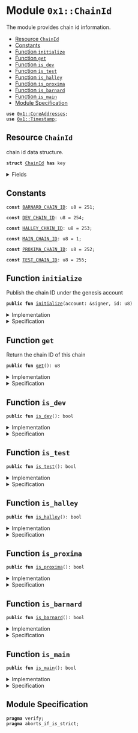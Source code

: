 
<a name="0x1_ChainId"></a>

# Module `0x1::ChainId`

The module provides chain id information.


-  [Resource `ChainId`](#0x1_ChainId_ChainId)
-  [Constants](#@Constants_0)
-  [Function `initialize`](#0x1_ChainId_initialize)
-  [Function `get`](#0x1_ChainId_get)
-  [Function `is_dev`](#0x1_ChainId_is_dev)
-  [Function `is_test`](#0x1_ChainId_is_test)
-  [Function `is_halley`](#0x1_ChainId_is_halley)
-  [Function `is_proxima`](#0x1_ChainId_is_proxima)
-  [Function `is_barnard`](#0x1_ChainId_is_barnard)
-  [Function `is_main`](#0x1_ChainId_is_main)
-  [Module Specification](#@Module_Specification_1)


<pre><code><b>use</b> <a href="CoreAddresses.md#0x1_CoreAddresses">0x1::CoreAddresses</a>;
<b>use</b> <a href="Timestamp.md#0x1_Timestamp">0x1::Timestamp</a>;
</code></pre>



<a name="0x1_ChainId_ChainId"></a>

## Resource `ChainId`

chain id data structure.


<pre><code><b>struct</b> <a href="ChainId.md#0x1_ChainId">ChainId</a> <b>has</b> key
</code></pre>



<details>
<summary>Fields</summary>


<dl>
<dt>
<code>id: u8</code>
</dt>
<dd>
 real id.
</dd>
</dl>


</details>

<a name="@Constants_0"></a>

## Constants


<a name="0x1_ChainId_BARNARD_CHAIN_ID"></a>



<pre><code><b>const</b> <a href="ChainId.md#0x1_ChainId_BARNARD_CHAIN_ID">BARNARD_CHAIN_ID</a>: u8 = 251;
</code></pre>



<a name="0x1_ChainId_DEV_CHAIN_ID"></a>



<pre><code><b>const</b> <a href="ChainId.md#0x1_ChainId_DEV_CHAIN_ID">DEV_CHAIN_ID</a>: u8 = 254;
</code></pre>



<a name="0x1_ChainId_HALLEY_CHAIN_ID"></a>



<pre><code><b>const</b> <a href="ChainId.md#0x1_ChainId_HALLEY_CHAIN_ID">HALLEY_CHAIN_ID</a>: u8 = 253;
</code></pre>



<a name="0x1_ChainId_MAIN_CHAIN_ID"></a>



<pre><code><b>const</b> <a href="ChainId.md#0x1_ChainId_MAIN_CHAIN_ID">MAIN_CHAIN_ID</a>: u8 = 1;
</code></pre>



<a name="0x1_ChainId_PROXIMA_CHAIN_ID"></a>



<pre><code><b>const</b> <a href="ChainId.md#0x1_ChainId_PROXIMA_CHAIN_ID">PROXIMA_CHAIN_ID</a>: u8 = 252;
</code></pre>



<a name="0x1_ChainId_TEST_CHAIN_ID"></a>



<pre><code><b>const</b> <a href="ChainId.md#0x1_ChainId_TEST_CHAIN_ID">TEST_CHAIN_ID</a>: u8 = 255;
</code></pre>



<a name="0x1_ChainId_initialize"></a>

## Function `initialize`

Publish the chain ID under the genesis account


<pre><code><b>public</b> <b>fun</b> <a href="ChainId.md#0x1_ChainId_initialize">initialize</a>(account: &signer, id: u8)
</code></pre>



<details>
<summary>Implementation</summary>


<pre><code><b>public</b> <b>fun</b> <a href="ChainId.md#0x1_ChainId_initialize">initialize</a>(account: &signer, id: u8) {
    <a href="Timestamp.md#0x1_Timestamp_assert_genesis">Timestamp::assert_genesis</a>();
    <a href="CoreAddresses.md#0x1_CoreAddresses_assert_genesis_address">CoreAddresses::assert_genesis_address</a>(account);
    <b>move_to</b>(account, <a href="ChainId.md#0x1_ChainId">ChainId</a> { id });
}
</code></pre>



</details>

<details>
<summary>Specification</summary>



<pre><code><b>aborts_if</b> !<a href="Timestamp.md#0x1_Timestamp_is_genesis">Timestamp::is_genesis</a>();
<b>aborts_if</b> <a href="Signer.md#0x1_Signer_address_of">Signer::address_of</a>(account) != <a href="CoreAddresses.md#0x1_CoreAddresses_GENESIS_ADDRESS">CoreAddresses::GENESIS_ADDRESS</a>();
<b>aborts_if</b> <b>exists</b>&lt;<a href="ChainId.md#0x1_ChainId">ChainId</a>&gt;(<a href="Signer.md#0x1_Signer_address_of">Signer::address_of</a>(account));
<b>ensures</b> <b>exists</b>&lt;<a href="ChainId.md#0x1_ChainId">ChainId</a>&gt;(<a href="Signer.md#0x1_Signer_address_of">Signer::address_of</a>(account));
</code></pre>



</details>

<a name="0x1_ChainId_get"></a>

## Function `get`

Return the chain ID of this chain


<pre><code><b>public</b> <b>fun</b> <a href="ChainId.md#0x1_ChainId_get">get</a>(): u8
</code></pre>



<details>
<summary>Implementation</summary>


<pre><code><b>public</b> <b>fun</b> <a href="ChainId.md#0x1_ChainId_get">get</a>(): u8 <b>acquires</b> <a href="ChainId.md#0x1_ChainId">ChainId</a> {
    <b>borrow_global</b>&lt;<a href="ChainId.md#0x1_ChainId">ChainId</a>&gt;(<a href="CoreAddresses.md#0x1_CoreAddresses_GENESIS_ADDRESS">CoreAddresses::GENESIS_ADDRESS</a>()).id
}
</code></pre>



</details>

<details>
<summary>Specification</summary>



<pre><code><b>aborts_if</b> !<b>exists</b>&lt;<a href="ChainId.md#0x1_ChainId">ChainId</a>&gt;(<a href="CoreAddresses.md#0x1_CoreAddresses_GENESIS_ADDRESS">CoreAddresses::GENESIS_ADDRESS</a>());
<b>ensures</b> <b>exists</b>&lt;<a href="ChainId.md#0x1_ChainId">ChainId</a>&gt;(<a href="CoreAddresses.md#0x1_CoreAddresses_GENESIS_ADDRESS">CoreAddresses::GENESIS_ADDRESS</a>());
</code></pre>



</details>

<a name="0x1_ChainId_is_dev"></a>

## Function `is_dev`



<pre><code><b>public</b> <b>fun</b> <a href="ChainId.md#0x1_ChainId_is_dev">is_dev</a>(): bool
</code></pre>



<details>
<summary>Implementation</summary>


<pre><code><b>public</b> <b>fun</b> <a href="ChainId.md#0x1_ChainId_is_dev">is_dev</a>(): bool <b>acquires</b> <a href="ChainId.md#0x1_ChainId">ChainId</a> {
    <a href="ChainId.md#0x1_ChainId_get">get</a>() == <a href="ChainId.md#0x1_ChainId_DEV_CHAIN_ID">DEV_CHAIN_ID</a>
}
</code></pre>



</details>

<details>
<summary>Specification</summary>



<pre><code><b>aborts_if</b> !<b>exists</b>&lt;<a href="ChainId.md#0x1_ChainId">ChainId</a>&gt;(<a href="CoreAddresses.md#0x1_CoreAddresses_GENESIS_ADDRESS">CoreAddresses::GENESIS_ADDRESS</a>());
<b>ensures</b> <b>exists</b>&lt;<a href="ChainId.md#0x1_ChainId">ChainId</a>&gt;(<a href="CoreAddresses.md#0x1_CoreAddresses_GENESIS_ADDRESS">CoreAddresses::GENESIS_ADDRESS</a>());
</code></pre>



</details>

<a name="0x1_ChainId_is_test"></a>

## Function `is_test`



<pre><code><b>public</b> <b>fun</b> <a href="ChainId.md#0x1_ChainId_is_test">is_test</a>(): bool
</code></pre>



<details>
<summary>Implementation</summary>


<pre><code><b>public</b> <b>fun</b> <a href="ChainId.md#0x1_ChainId_is_test">is_test</a>(): bool <b>acquires</b> <a href="ChainId.md#0x1_ChainId">ChainId</a> {
    <a href="ChainId.md#0x1_ChainId_get">get</a>() == <a href="ChainId.md#0x1_ChainId_TEST_CHAIN_ID">TEST_CHAIN_ID</a>
}
</code></pre>



</details>

<details>
<summary>Specification</summary>



<pre><code><b>aborts_if</b> !<b>exists</b>&lt;<a href="ChainId.md#0x1_ChainId">ChainId</a>&gt;(<a href="CoreAddresses.md#0x1_CoreAddresses_GENESIS_ADDRESS">CoreAddresses::GENESIS_ADDRESS</a>());
<b>ensures</b> <b>exists</b>&lt;<a href="ChainId.md#0x1_ChainId">ChainId</a>&gt;(<a href="CoreAddresses.md#0x1_CoreAddresses_GENESIS_ADDRESS">CoreAddresses::GENESIS_ADDRESS</a>());
</code></pre>



</details>

<a name="0x1_ChainId_is_halley"></a>

## Function `is_halley`



<pre><code><b>public</b> <b>fun</b> <a href="ChainId.md#0x1_ChainId_is_halley">is_halley</a>(): bool
</code></pre>



<details>
<summary>Implementation</summary>


<pre><code><b>public</b> <b>fun</b> <a href="ChainId.md#0x1_ChainId_is_halley">is_halley</a>(): bool <b>acquires</b> <a href="ChainId.md#0x1_ChainId">ChainId</a> {
    <a href="ChainId.md#0x1_ChainId_get">get</a>() == <a href="ChainId.md#0x1_ChainId_HALLEY_CHAIN_ID">HALLEY_CHAIN_ID</a>
}
</code></pre>



</details>

<details>
<summary>Specification</summary>



<pre><code><b>aborts_if</b> !<b>exists</b>&lt;<a href="ChainId.md#0x1_ChainId">ChainId</a>&gt;(<a href="CoreAddresses.md#0x1_CoreAddresses_GENESIS_ADDRESS">CoreAddresses::GENESIS_ADDRESS</a>());
<b>ensures</b> <b>exists</b>&lt;<a href="ChainId.md#0x1_ChainId">ChainId</a>&gt;(<a href="CoreAddresses.md#0x1_CoreAddresses_GENESIS_ADDRESS">CoreAddresses::GENESIS_ADDRESS</a>());
</code></pre>



</details>

<a name="0x1_ChainId_is_proxima"></a>

## Function `is_proxima`



<pre><code><b>public</b> <b>fun</b> <a href="ChainId.md#0x1_ChainId_is_proxima">is_proxima</a>(): bool
</code></pre>



<details>
<summary>Implementation</summary>


<pre><code><b>public</b> <b>fun</b> <a href="ChainId.md#0x1_ChainId_is_proxima">is_proxima</a>(): bool <b>acquires</b> <a href="ChainId.md#0x1_ChainId">ChainId</a> {
    <a href="ChainId.md#0x1_ChainId_get">get</a>() == <a href="ChainId.md#0x1_ChainId_PROXIMA_CHAIN_ID">PROXIMA_CHAIN_ID</a>
}
</code></pre>



</details>

<details>
<summary>Specification</summary>



<pre><code><b>aborts_if</b> !<b>exists</b>&lt;<a href="ChainId.md#0x1_ChainId">ChainId</a>&gt;(<a href="CoreAddresses.md#0x1_CoreAddresses_GENESIS_ADDRESS">CoreAddresses::GENESIS_ADDRESS</a>());
<b>ensures</b> <b>exists</b>&lt;<a href="ChainId.md#0x1_ChainId">ChainId</a>&gt;(<a href="CoreAddresses.md#0x1_CoreAddresses_GENESIS_ADDRESS">CoreAddresses::GENESIS_ADDRESS</a>());
</code></pre>



</details>

<a name="0x1_ChainId_is_barnard"></a>

## Function `is_barnard`



<pre><code><b>public</b> <b>fun</b> <a href="ChainId.md#0x1_ChainId_is_barnard">is_barnard</a>(): bool
</code></pre>



<details>
<summary>Implementation</summary>


<pre><code><b>public</b> <b>fun</b> <a href="ChainId.md#0x1_ChainId_is_barnard">is_barnard</a>(): bool <b>acquires</b> <a href="ChainId.md#0x1_ChainId">ChainId</a> {
    <a href="ChainId.md#0x1_ChainId_get">get</a>() == <a href="ChainId.md#0x1_ChainId_BARNARD_CHAIN_ID">BARNARD_CHAIN_ID</a>
}
</code></pre>



</details>

<details>
<summary>Specification</summary>



<pre><code><b>aborts_if</b> !<b>exists</b>&lt;<a href="ChainId.md#0x1_ChainId">ChainId</a>&gt;(<a href="CoreAddresses.md#0x1_CoreAddresses_GENESIS_ADDRESS">CoreAddresses::GENESIS_ADDRESS</a>());
<b>ensures</b> <b>exists</b>&lt;<a href="ChainId.md#0x1_ChainId">ChainId</a>&gt;(<a href="CoreAddresses.md#0x1_CoreAddresses_GENESIS_ADDRESS">CoreAddresses::GENESIS_ADDRESS</a>());
</code></pre>



</details>

<a name="0x1_ChainId_is_main"></a>

## Function `is_main`



<pre><code><b>public</b> <b>fun</b> <a href="ChainId.md#0x1_ChainId_is_main">is_main</a>(): bool
</code></pre>



<details>
<summary>Implementation</summary>


<pre><code><b>public</b> <b>fun</b> <a href="ChainId.md#0x1_ChainId_is_main">is_main</a>(): bool <b>acquires</b> <a href="ChainId.md#0x1_ChainId">ChainId</a> {
    <a href="ChainId.md#0x1_ChainId_get">get</a>() == <a href="ChainId.md#0x1_ChainId_MAIN_CHAIN_ID">MAIN_CHAIN_ID</a>
}
</code></pre>



</details>

<details>
<summary>Specification</summary>



<pre><code><b>aborts_if</b> !<b>exists</b>&lt;<a href="ChainId.md#0x1_ChainId">ChainId</a>&gt;(<a href="CoreAddresses.md#0x1_CoreAddresses_GENESIS_ADDRESS">CoreAddresses::GENESIS_ADDRESS</a>());
<b>ensures</b> <b>exists</b>&lt;<a href="ChainId.md#0x1_ChainId">ChainId</a>&gt;(<a href="CoreAddresses.md#0x1_CoreAddresses_GENESIS_ADDRESS">CoreAddresses::GENESIS_ADDRESS</a>());
</code></pre>



</details>

<a name="@Module_Specification_1"></a>

## Module Specification



<pre><code><b>pragma</b> verify;
<b>pragma</b> aborts_if_is_strict;
</code></pre>
